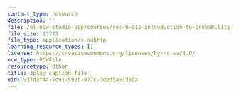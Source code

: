 ```yaml
---
content_type: resource
description: ''
file: /ol-ocw-studio-app/courses/res-6-012-introduction-to-probability-spring-2018/93fd3f4a2d91582b977c3ded5a51359a_00krscK7iBA.vtt
file_size: 13773
file_type: application/x-subrip
learning_resource_types: []
license: https://creativecommons.org/licenses/by-nc-sa/4.0/
ocw_type: OCWFile
resourcetype: Other
title: 3play caption file
uid: 93fd3f4a-2d91-582b-977c-3ded5a51359a
---
```

